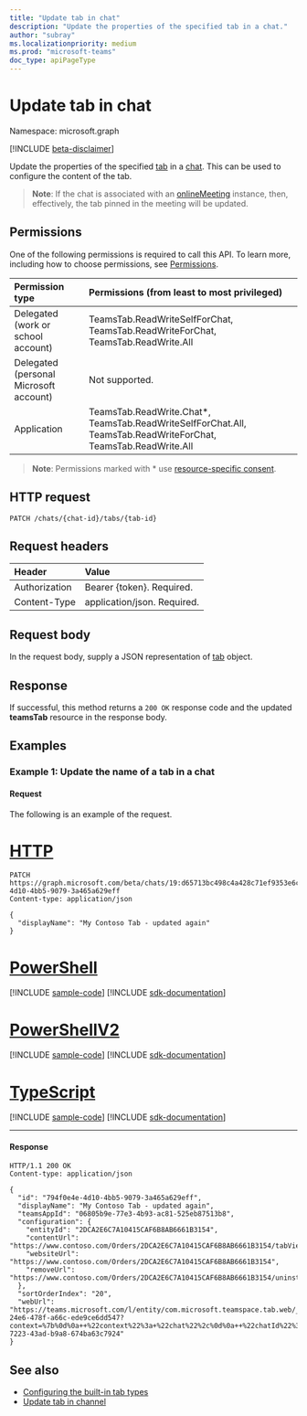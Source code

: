 ```yaml
---
title: "Update tab in chat"
description: "Update the properties of the specified tab in a chat."
author: "subray"
ms.localizationpriority: medium
ms.prod: "microsoft-teams"
doc_type: apiPageType
---
```


# Update tab in chat

Namespace: microsoft.graph

[!INCLUDE [beta-disclaimer](../../includes/beta-disclaimer.md)]

Update the properties of the specified [tab](../resources/teamstab.md) in a [chat](../resources/chat.md). 
This can be used to configure the content of the tab.

> **Note**: If the chat is associated with an [onlineMeeting](../resources/onlinemeeting.md) instance, then, effectively, the tab pinned in the meeting will be updated.

## Permissions
One of the following permissions is required to call this API. To learn more, including how to choose permissions, see [Permissions](/graph/permissions-reference).


|Permission type      | Permissions (from least to most privileged)              |
|:--------------------|:---------------------------------------------------------|
|Delegated (work or school account) | TeamsTab.ReadWriteSelfForChat, TeamsTab.ReadWriteForChat, TeamsTab.ReadWrite.All |
|Delegated (personal Microsoft account) | Not supported.    |
|Application | TeamsTab.ReadWrite.Chat*, TeamsTab.ReadWriteSelfForChat.All, TeamsTab.ReadWriteForChat, TeamsTab.ReadWrite.All |

> **Note**: Permissions marked with * use [resource-specific consent](/microsoftteams/platform/graph-api/rsc/resource-specific-consent).

## HTTP request

<!-- {
  "blockType": "ignored"
}
-->
```http
PATCH /chats/{chat-id}/tabs/{tab-id}
```

## Request headers
| Header       | Value |
|:---------------|:--------|
| Authorization  | Bearer {token}. Required.  |
| Content-Type  | application/json. Required.  |

## Request body
In the request body, supply a JSON representation of [tab](../resources/teamstab.md) object.

## Response

If successful, this method returns a `200 OK` response code and the updated **teamsTab** resource in the response body.

## Examples
### Example 1: Update the name of a tab in a chat

#### Request
The following is an example of the request.

# [HTTP](#tab/http)
<!-- {
  "blockType": "request",
  "name": "update_tabs_in_chat",
  "sampleKeys": ["19:d65713bc498c4a428c71ef9353e6ce20@thread.v2", "794f0e4e-4d10-4bb5-9079-3a465a629eff"]
}-->
```http
PATCH https://graph.microsoft.com/beta/chats/19:d65713bc498c4a428c71ef9353e6ce20@thread.v2/tabs/794f0e4e-4d10-4bb5-9079-3a465a629eff
Content-type: application/json

{
  "displayName": "My Contoso Tab - updated again"
}
```

# [PowerShell](#tab/powershell)
[!INCLUDE [sample-code](../includes/snippets/powershell/update-tabs-in-chat-powershell-snippets.md)]
[!INCLUDE [sdk-documentation](../includes/snippets/snippets-sdk-documentation-link.md)]

# [PowerShellV2](#tab/powershellv2)
[!INCLUDE [sample-code](../includes/snippets/powershellv2/update-tabs-in-chat-powershellv2-snippets.md)]
[!INCLUDE [sdk-documentation](../includes/snippets/snippets-sdk-documentation-link.md)]

# [TypeScript](#tab/typescript)
[!INCLUDE [sample-code](../includes/snippets/typescript/update-tabs-in-chat-typescript-snippets.md)]
[!INCLUDE [sdk-documentation](../includes/snippets/snippets-sdk-documentation-link.md)]

---

#### Response


<!-- {
  "blockType": "response",
  "truncated": true,
  "@odata.type": "microsoft.graph.teamsTab"
}
-->

```http
HTTP/1.1 200 OK
Content-type: application/json

{
  "id": "794f0e4e-4d10-4bb5-9079-3a465a629eff",
  "displayName": "My Contoso Tab - updated again",
  "teamsAppId": "06805b9e-77e3-4b93-ac81-525eb87513b8",
  "configuration": {
    "entityId": "2DCA2E6C7A10415CAF6B8AB6661B3154",
    "contentUrl": "https://www.contoso.com/Orders/2DCA2E6C7A10415CAF6B8AB6661B3154/tabView",
    "websiteUrl": "https://www.contoso.com/Orders/2DCA2E6C7A10415CAF6B8AB6661B3154",
    "removeUrl": "https://www.contoso.com/Orders/2DCA2E6C7A10415CAF6B8AB6661B3154/uninstallTab"
  },
  "sortOrderIndex": "20",
  "webUrl": "https://teams.microsoft.com/l/entity/com.microsoft.teamspace.tab.web/_djb2_msteams_prefix_193fe248-24e6-478f-a66c-ede9ce6dd547?context=%7b%0d%0a++%22context%22%3a+%22chat%22%2c%0d%0a++%22chatId%22%3a+%2219%3ad65713bc498c4a428c71ef9353e6ce20%40thread.v2%22%2c%0d%0a++%22subEntityId%22%3a+null%0d%0a%7d&tenantId=139d16b4-7223-43ad-b9a8-674ba63c7924"
}
```

## See also

- [Configuring the built-in tab types](/graph/teams-configuring-builtin-tabs)
- [Update tab in channel](channel-patch-tabs.md)

<!-- uuid: 8fcb5dbc-d5aa-4681-8e31-b001d5168d79
2015-10-25 14:57:30 UTC -->
<!--
{
  "type": "#page.annotation",
  "description": "Update tab in chat",
  "keywords": "",
  "section": "documentation",
  "tocPath": "",
  "suppressions": []
}
-->
